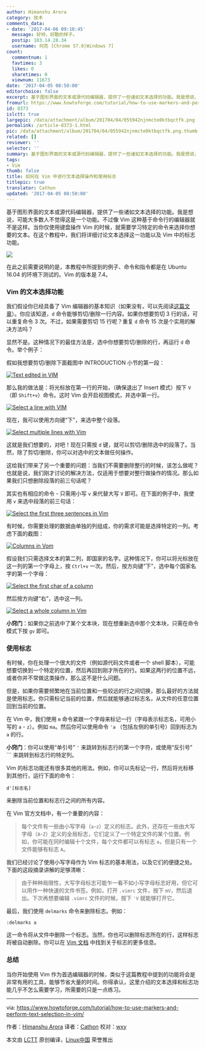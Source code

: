 ```yaml
---
author: Himanshu Arora
category: 技术
comments_data:
- date: '2017-04-06 09:10:45'
  message: 好帅，好酷的样子。
  postip: 183.14.28.34
  username: 何亮 [Chrome 57.0|Windows 7]
count:
  commentnum: 1
  favtimes: 3
  likes: 0
  sharetimes: 0
  viewnum: 11673
date: '2017-04-05 08:50:00'
editorchoice: false
excerpt: 基于图形界面的文本或源代码编辑器，提供了一些诸如文本选择的功能。我是想说，可能大多数人不觉得这是一个功能。不过像 Vim 这种基于命令行的编辑器就不是这样。
fromurl: https://www.howtoforge.com/tutorial/how-to-use-markers-and-perform-text-selection-in-vim/
id: 8373
islctt: true
largepic: /data/attachment/album/201704/04/055942njnmcte0ktbqctfk.png
permalink: /article-8373-1.html
pic: /data/attachment/album/201704/04/055942njnmcte0ktbqctfk.png.thumb.jpg
related: []
reviewer: ''
selector: ''
summary: 基于图形界面的文本或源代码编辑器，提供了一些诸如文本选择的功能。我是想说，可能大多数人不觉得这是一个功能。不过像 Vim 这种基于命令行的编辑器就不是这样。
tags:
- Vim
thumb: false
title: 如何在 Vim 中进行文本选择操作和使用标志
titlepic: true
translator: Cathon
updated: '2017-04-05 08:50:00'
---
```


基于图形界面的文本或源代码编辑器，提供了一些诸如文本选择的功能。我是想说，可能大多数人不觉得这是一个功能。不过像 Vim 这种基于命令行的编辑器就不是这样。当你仅使用键盘操作 Vim 的时候，就需要学习特定的命令来选择你想要的文本。在这个教程中，我们将详细讨论文本选择这一功能以及 Vim 中的标志功能。


![](/data/attachment/album/201704/04/055942njnmcte0ktbqctfk.png)


在此之前需要说明的是，本教程中所提到的例子、命令和指令都是在 Ubuntu 16.04 的环境下测试的。Vim 的版本是 7.4。


### Vim 的文本选择功能


我们假设你已经具备了 Vim 编辑器的基本知识（如果没有，可以先阅读[这篇文章](/article-8143-1.html)）。你应该知道，`d` 命令能够剪切/删除一行内容。如果你想要剪切 3 行的话，可以重复命令 3 次。不过，如果需要剪切 15 行呢？重复 `d` 命令 15 次是个实用的解决方法吗？


显然不是。这种情况下的最佳方法是，选中你想要剪切/删除的行，再运行 `d` 命令。举个例子：


假如我想要剪切/删除下面截图中 INTRODUCTION 小节的第一段：


[![Text edited in VIM](/data/attachment/album/201704/04/055957cb4cbbaefvfuxhru.png)](https://www.howtoforge.com/images/how-to-use-markers-and-perform-text-selection-in-vim/big/vim-select-example.png)


那么我的做法是：将光标放在第一行的开始，（确保退出了 Insert 模式）按下 `V`（即 `Shift+v`）命令。这时 Vim 会开启视图模式，并选中第一行。


[![Select a line with VIM](/data/attachment/album/201704/04/055957s9b1i1s6tihiixsh.png)](https://www.howtoforge.com/images/how-to-use-markers-and-perform-text-selection-in-vim/big/vim-select-initiated.png)


现在，我可以使用方向键“下”，来选中整个段落。


[![Select multiple lines with Vim](/data/attachment/album/201704/04/060000ltuahzmgueguakew.png)](https://www.howtoforge.com/images/how-to-use-markers-and-perform-text-selection-in-vim/big/vim-select-working.png)


这就是我们想要的，对吧！现在只需按 `d` 键，就可以剪切/删除选中的段落了。当然，除了剪切/删除，你可以对选中的文本做任何操作。


这给我们带来了另一个重要的问题：当我们不需要删除整行的时候，该怎么做呢？也就是说，我们刚才讨论的解决方法，仅适用于想要对整行做操作的情况。那么如果我们只想删除段落的前三句话呢？


其实也有相应的命令 - 只需用小写 `v` 来代替大写 `V` 即可。在下面的例子中，我使用 `v` 来选中段落的前三句话：


[![Select the first three sentences in Vim](/data/attachment/album/201704/04/060003neegyi8z5t25quo0.png)](https://www.howtoforge.com/images/how-to-use-markers-and-perform-text-selection-in-vim/big/vim-select-partial-lines.png)


有时候，你需要处理的数据由单独的列组成，你的需求可能是选择特定的一列。考虑下面的截图：


[![Columns in Vom](/data/attachment/album/201704/04/060004bb2rl28l87fbebf4.png)](https://www.howtoforge.com/images/how-to-use-markers-and-perform-text-selection-in-vim/big/vim-select-columns.png)


假设我们只需选择文本的第二列，即国家的名字。这种情况下，你可以将光标放在这一列的第一个字母上，按 `Ctrl+v` 一次。然后，按方向键“下”，选中每个国家名字的第一个字母：


[![Select the first char of a column](/data/attachment/album/201704/04/060006ggrr3to0aoomsvzr.png)](https://www.howtoforge.com/images/how-to-use-markers-and-perform-text-selection-in-vim/big/vim-select-column-1.png)


然后按方向键“右”，选中这一列。


[![Select a whole column in Vim](/data/attachment/album/201704/04/060008nbdb55bloca5jwed.png)](https://www.howtoforge.com/images/how-to-use-markers-and-perform-text-selection-in-vim/big/vim-select-column-2.png)


**小窍门**：如果你之前选中了某个文本块，现在想重新选中那个文本块，只需在命令模式下按 `gv` 即可。


### 使用标志


有时候，你在处理一个很大的文件（例如源代码文件或者一个 shell 脚本），可能想要切换到一个特定的位置，然后再回到刚才所在的行。如果这两行的位置不远，或者你并不常做这类操作，那么这不是什么问题。


但是，如果你需要频繁地在当前位置和一些较远的行之间切换，那么最好的方法就是使用标志。你只需标记当前的位置，然后就能够通过标志名，从文件的任意位置回到当前的位置。


在 Vim 中，我们使用 `m` 命令紧跟一个字母来标记一行（字母表示标志名，可用小写的 `a` - `z`）。例如 `ma`。然后你可以使用命令 `'a` （包括左侧的单引号）回到标志为 `a` 的行。


**小窍门**：你可以使用“单引号” `'` 来跳转到标志行的第一个字符，或使用“反引号” ``` 来跳转到标志行的特定列。


Vim 的标志功能还有很多其他的用法。例如，你可以先标记一行，然后将光标移到其他行，运行下面的命令：



```
d'[标志名]

```

来删除当前位置和标志行之间的所有内容。


在 Vim 官方文档中，有一个重要的内容：



> 
> 每个文件有一些由小写字母（`a`-`z`）定义的标志。此外，还存在一些由大写字母（`A`-`Z`）定义的全局标志，它们定义了一个特定文件的某个位置。例如，你可能在同时编辑十个文件，每个文件都可以有标志 `a`，但是只有一个文件能够有标志 `A`。
> 
> 
> 


我们已经讨论了使用小写字母作为 Vim 标志的基本用法，以及它们的便捷之处。下面的这段摘录讲解的足够清晰：



> 
> 由于种种局限性，大写字母标志可能乍一看不如小写字母标志好用，但它可以用作一种快速的文件书签。例如，打开 `.vimrc` 文件，按下 `mV`，然后退出。下次再想要编辑 `.vimrc` 文件的时候，按下 `'V` 就能够打开它。
> 
> 
> 


最后，我们使用 `delmarks` 命令来删除标志。例如：



```
:delmarks a

```

这一命令将从文件中删除一个标志。当然，你也可以删除标志所在的行，这样标志将被自动删除。你可以在 [Vim 文档](http://vim.wikia.com/wiki/Using_marks) 中找到关于标志的更多信息。


### 总结


当你开始使用 Vim 作为首选编辑器的时候，类似于这篇教程中提到的功能将会是非常有用的工具，能够节省大量的时间。你得承认，这里介绍的文本选择和标志功能几乎不怎么需要学习，所需要的只是一点练习。




---


via: <https://www.howtoforge.com/tutorial/how-to-use-markers-and-perform-text-selection-in-vim/>


作者：[Himanshu Arora](https://www.howtoforge.com/tutorial/how-to-use-markers-and-perform-text-selection-in-vim/) 译者：[Cathon](https://github.com/Cathon) 校对：[wxy](https://github.com/wxy)


本文由 [LCTT](https://github.com/LCTT/TranslateProject) 原创编译，[Linux中国](https://linux.cn/) 荣誉推出